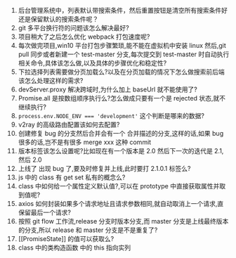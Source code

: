 1. 后台管理系统中，列表默认带搜索条件，然后重置按钮是清空所有搜索条件好还是保留默认的搜索条件呢？
2. git 多平台换行符的问题该怎么解决最好?
3. 项目稍大了之后怎么优化 webpack 打包速度呢?
4. 每次做完项目,win10 平台打包步骤繁琐,能不能在虚拟机中安装 linux 然后,git pull 同步或者新建一个 test-master 分支,每次提交到 test-master 时自动执行相关命令,具体该怎么做,以及具体的步骤优化和稳定性?
5. 下拉选择列表需要做分页加载么?以及在分页加载的情况下怎么做搜索前后端该怎么处理这样的需求?
6. devServer.proxy 解决跨域时,为什么加上 baseUrl 就不能使用了?
7. Promise.all 是按数组顺序执行么?怎么做成只要有一个是 rejected 状态,就不继续执行?
8. `process.env.NODE_ENV === 'development'` 这个判断是哪来的数据?
9. v2ray 的高级路由配置该如何去配置?
10. 创建修复 bug 的分支然后合并会有一个 合并描述的分支,这样的话,如果 bug 很多的话,岂不是有很多 merge xxx 这种 commit
11. 版本标签该怎么设置呢?比如现在有一个版本是 2.0 然后下一次的迭代是 2.1,然后 2.0
12. 上线了 出现 bug 了,要及时修复并上线,此时要打 2.1.0.1 标签么?
13. js 中的 class 有 get set 私有的概念么?
14. class 中如何给一个属性定义默认值?,可以在 prototype 中直接获取属性并取到值呢?
15. axios 如何封装如果多个请求地址且请求参数相同,就自动取消上一个请求,直保留最后一个请求?
16. 按照 git flow 工作流,release 分支时版本分支,而 master 分支是上线最终版本的分支,所以 release 和 master 分支是不是重复了?
17. [[PromiseState]] 的值可以获取么?
18. class 中的类构造函数 中的 this 指向实列
